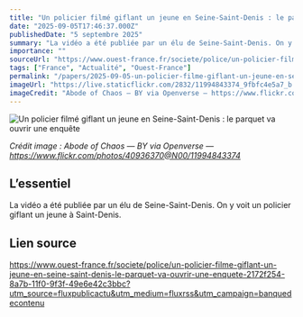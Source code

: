 ```yaml
---
title: "Un policier filmé giflant un jeune en Seine-Saint-Denis : le parquet va ouvrir une enquête"
date: "2025-09-05T17:46:37.000Z"
publishedDate: "5 septembre 2025"
summary: "La vidéo a été publiée par un élu de Seine-Saint-Denis. On y voit un policier giflant un jeune à Saint-Denis."
importance: ""
sourceUrl: "https://www.ouest-france.fr/societe/police/un-policier-filme-giflant-un-jeune-en-seine-saint-denis-le-parquet-va-ouvrir-une-enquete-2172f254-8a7b-11f0-9f3f-49e6e42c3bbc?utm_source=fluxpublicactu&utm_medium=fluxrss&utm_campaign=banquedecontenu"
tags: ["France", "Actualité", "Ouest-France"]
permalink: "/papers/2025-09-05-un-policier-filme-giflant-un-jeune-en-seine-saint-denis-le-parquet-va-ouvrir-une-enquete"
imageUrl: "https://live.staticflickr.com/2832/11994843374_9fbfc4e5a7_b.jpg"
imageCredit: "Abode of Chaos — BY via Openverse — https://www.flickr.com/photos/40936370@N00/11994843374"
---
```


![Un policier filmé giflant un jeune en Seine-Saint-Denis : le parquet va ouvrir une enquête](https://live.staticflickr.com/2832/11994843374_9fbfc4e5a7_b.jpg)

*Crédit image : Abode of Chaos — BY via Openverse — https://www.flickr.com/photos/40936370@N00/11994843374*

## L’essentiel

La vidéo a été publiée par un élu de Seine-Saint-Denis. On y voit un policier giflant un jeune à Saint-Denis.

## Lien source

https://www.ouest-france.fr/societe/police/un-policier-filme-giflant-un-jeune-en-seine-saint-denis-le-parquet-va-ouvrir-une-enquete-2172f254-8a7b-11f0-9f3f-49e6e42c3bbc?utm_source=fluxpublicactu&utm_medium=fluxrss&utm_campaign=banquedecontenu
